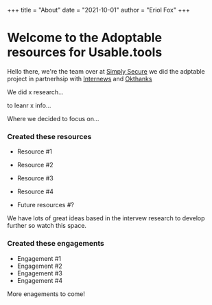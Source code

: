 +++
title = "About"
date = "2021-10-01"
author = "Eriol Fox"
+++

# Welcome to the Adoptable resources for Usable.tools

Hello there, we're the team over at [Simply Secure](https://simplysecure.org/) we did the adptable project in partnerhsip with [Internews](https://internews.org/) and [Okthanks](https://okthanks.com/)

We did x research...

to leanr x info...

Where we decided to focus on...

### Created these resources

- Resource #1
- Resource #2
- Resource #3
- Resource #4

- Future resources #?

We have lots of great ideas based in the intervew research to develop further so watch this space.


### Created these engagements

- Engagement #1
- Engagement #2
- Engagement #3
- Engagement #4

More enagements to come!
